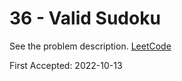 # 36 - Valid Sudoku

See the problem description. [LeetCode][1]

First Accepted: 2022-10-13

[1]: <https://leetcode.com/problems/valid-sudoku/description> "Problem Webpage"
